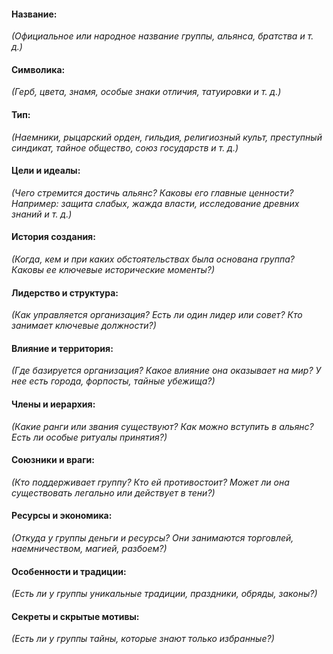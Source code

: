 #### **Название:**

_(Официальное или народное название группы, альянса, братства и т. д.)_

#### **Символика:**

_(Герб, цвета, знамя, особые знаки отличия, татуировки и т. д.)_

#### **Тип:**

_(Наемники, рыцарский орден, гильдия, религиозный культ, преступный синдикат, тайное общество, союз государств и т. д.)_

#### **Цели и идеалы:**

_(Чего стремится достичь альянс? Каковы его главные ценности? Например: защита слабых, жажда власти, исследование древних знаний и т. д.)_

#### **История создания:**

_(Когда, кем и при каких обстоятельствах была основана группа? Каковы ее ключевые исторические моменты?)_

#### **Лидерство и структура:**

_(Как управляется организация? Есть ли один лидер или совет? Кто занимает ключевые должности?)_

#### **Влияние и территория:**

_(Где базируется организация? Какое влияние она оказывает на мир? У нее есть города, форпосты, тайные убежища?)_

#### **Члены и иерархия:**

_(Какие ранги или звания существуют? Как можно вступить в альянс? Есть ли особые ритуалы принятия?)_

#### **Союзники и враги:**

_(Кто поддерживает группу? Кто ей противостоит? Может ли она существовать легально или действует в тени?)_

#### **Ресурсы и экономика:**

_(Откуда у группы деньги и ресурсы? Они занимаются торговлей, наемничеством, магией, разбоем?)_

#### **Особенности и традиции:**

_(Есть ли у группы уникальные традиции, праздники, обряды, законы?)_

#### **Секреты и скрытые мотивы:**

_(Есть ли у группы тайны, которые знают только избранные?)_